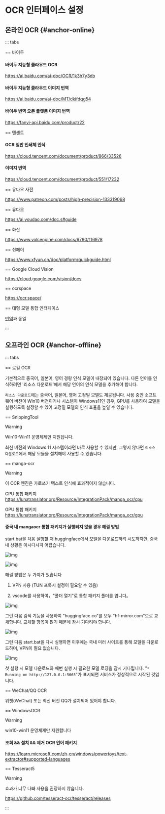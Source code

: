 # OCR 인터페이스 설정

## 온라인 OCR {#anchor-online}

::: tabs

== 바이두

#### 바이두 지능형 클라우드 OCR

https://ai.baidu.com/ai-doc/OCR/1k3h7y3db

#### 바이두 지능형 클라우드 이미지 번역

https://ai.baidu.com/ai-doc/MT/dkifdqg54

#### 바이두 번역 오픈 플랫폼 이미지 번역

https://fanyi-api.baidu.com/product/22

== 텐센트

#### OCR 일반 인쇄체 인식

https://cloud.tencent.com/document/product/866/33526

#### 이미지 번역

https://cloud.tencent.com/document/product/551/17232

== 유다오 사전

https://www.patreon.com/posts/high-precision-133319068

== 유다오

https://ai.youdao.com/doc.s#guide

== 화산

https://www.volcengine.com/docs/6790/116978

== 쉰페이

https://www.xfyun.cn/doc/platform/quickguide.html


== Google Cloud Vision

https://cloud.google.com/vision/docs

== ocrspace

https://ocr.space/

== 대형 모델 통합 인터페이스

[번역](/zh/guochandamoxing.html)과 동일

:::


## 오프라인 OCR {#anchor-offline}


::: tabs

== 로컬 OCR

기본적으로 중국어, 일본어, 영어 경량 인식 모델이 내장되어 있습니다. 다른 언어를 인식하려면 '리소스 다운로드'에서 해당 언어의 인식 모델을 추가해야 합니다.

`리소스 다운로드`에는 중국어, 일본어, 영어 고정밀 모델도 제공됩니다. 사용 중인 소프트웨어 버전이 Win10 버전이거나 시스템이 Windows11인 경우, GPU를 사용하여 모델을 실행하도록 설정할 수 있어 고정밀 모델의 인식 효율을 높일 수 있습니다.

== SnippingTool

>[!WARNING]
Win10-Win11 운영체제만 지원됩니다.

최신 버전의 Windows 11 시스템이라면 바로 사용할 수 있지만, 그렇지 않다면 `리소스 다운로드`에서 해당 모듈을 설치해야 사용할 수 있습니다.

== manga-ocr

>[!WARNING]
>이 OCR 엔진은 가로쓰기 텍스트 인식에 효과적이지 않습니다.

CPU 통합 패키지 https://lunatranslator.org/Resource/IntegrationPack/manga_ocr/cpu

GPU 통합 패키지 https://lunatranslator.org/Resource/IntegrationPack/manga_ocr/gpu

#### 중국 내 mangaocr 통합 패키지가 실행되지 않을 경우 해결 방법

start.bat을 처음 실행할 때 huggingface에서 모델을 다운로드하려 시도하지만, 중국 내 상황은 아시다시피 어렵습니다.

![img](https://image.lunatranslator.org/zh/mangaocr/err1.png)

![img](https://image.lunatranslator.org/zh/mangaocr/err2.png)

해결 방법은 두 가지가 있습니다

1. VPN 사용 (TUN 프록시 설정이 필요할 수 있음)

1. vscode를 사용하여，"폴더 열기"로 통합 패키지 폴더를 엽니다。


![img](https://image.lunatranslator.org/zh/mangaocr/fix2.png)

그런 다음 검색 기능을 사용하여 "huggingface.co"를 모두 "hf-mirror.com"으로 교체합니다. 교체할 항목이 많기 때문에 잠시 기다려야 합니다.

![img](https://image.lunatranslator.org/zh/mangaocr/fix.png)

그런 다음 start.bat을 다시 실행하면 이후에는 국내 미러 사이트를 통해 모델을 다운로드하며, VPN이 필요 없습니다.


![img](https://image.lunatranslator.org/zh/mangaocr/succ.png)


첫 실행 시 모델 다운로드와 매번 실행 시 필요한 모델 로딩을 잠시 기다립니다. "`* Running on http://127.0.0.1:5665`"가 표시되면 서비스가 정상적으로 시작된 것입니다.

== WeChat/QQ OCR

위챗(WeChat) 또는 최신 버전 QQ가 설치되어 있어야 합니다.

== WindowsOCR

>[!WARNING]
win10-win11 운영체제만 지원합니다

#### 조회 && 설치 && 제거 OCR 언어 패키지

https://learn.microsoft.com/zh-cn/windows/powertoys/text-extractor#supported-languages

== Tesseract5

>[!WARNING]
>효과가 너무 나빠 사용을 권장하지 않습니다.

https://github.com/tesseract-ocr/tesseract/releases

:::
